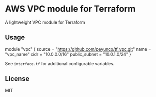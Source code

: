 # AWS VPC module for Terraform

A lightweight VPC module for Terraform

## Usage

module "vpc" {
	source = "https://github.com/peyunco/tf_vpc.git"
	name = "vpc_name"
	cidr = "10.0.0.0/16"
	public_subnet = "10.0.1.0/24"
}

See `interface.tf` for additional configurable variables.

## License

MIT 
